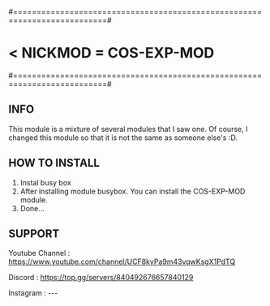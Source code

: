 #==========================================================================#
#                         < NICKMOD = COS-EXP-MOD                          #
#==========================================================================#

## INFO
This module is a mixture of several modules that I saw one. Of course, I changed this module so that it is not the same as someone else's :D.

## HOW TO INSTALL
1. Instal busy box 
2. After installing module busybox. You can install the COS-EXP-MOD module.
3. Done...

## SUPPORT
Youtube Channel : https://www.youtube.com/channel/UCF8kyPa9m43vqwKsgX1PdTQ

Discord         : https://top.gg/servers/840492676657840129

Instagram       : ---

